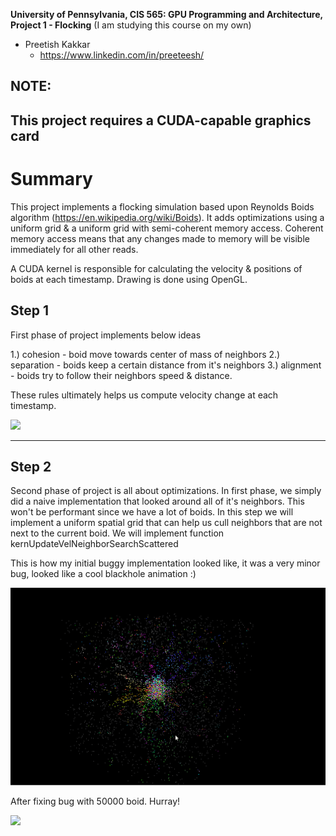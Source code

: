 **University of Pennsylvania, CIS 565: GPU Programming and Architecture,
Project 1 - Flocking** (I am studying this course on my own)

* Preetish Kakkar
  * https://www.linkedin.com/in/preeteesh/

NOTE:
-------------------------------------------------------------------------------
This project requires a CUDA-capable graphics card
-------------------------------------------------------------------------------

Summary
============================

This project implements a flocking simulation based upon Reynolds Boids algorithm (https://en.wikipedia.org/wiki/Boids). It adds optimizations using
a uniform grid & a uniform grid with semi-coherent memory access. Coherent memory access means that any changes made to memory will be visible immediately for all other reads. 

A CUDA kernel is responsible for calculating the velocity & positions of boids at each timestamp. Drawing is done using OpenGL.

Step 1
-------------

First phase of project implements below ideas

1.) cohesion - boid move towards center of mass of neighbors
2.) separation - boids keep a certain distance from it's neighbors
3.) alignment - boids try to follow their neighbors speed & distance.

These rules ultimately helps us compute velocity change at each timestamp. 

<img src="demo_imgs/working_part1.gif" width = 600>

-------------

Step 2
-------------

Second phase of project is all about optimizations. In first phase, we simply did a naive implementation that looked around all of it's neighbors. This won't be performant since we have a lot of boids. In this step we will implement a uniform spatial grid that can help us cull neighbors that are not next to the current boid. We will implement function kernUpdateVelNeighborSearchScattered 

This is how my initial buggy implementation looked like, it was a very minor bug, looked like a cool blackhole animation :)

<img src="demo_imgs/blackhole_anim.gif" width = 600>

After fixing bug with 50000 boid. Hurray!

<img src="demo_imgs/working_part2.gif" width = 600>
